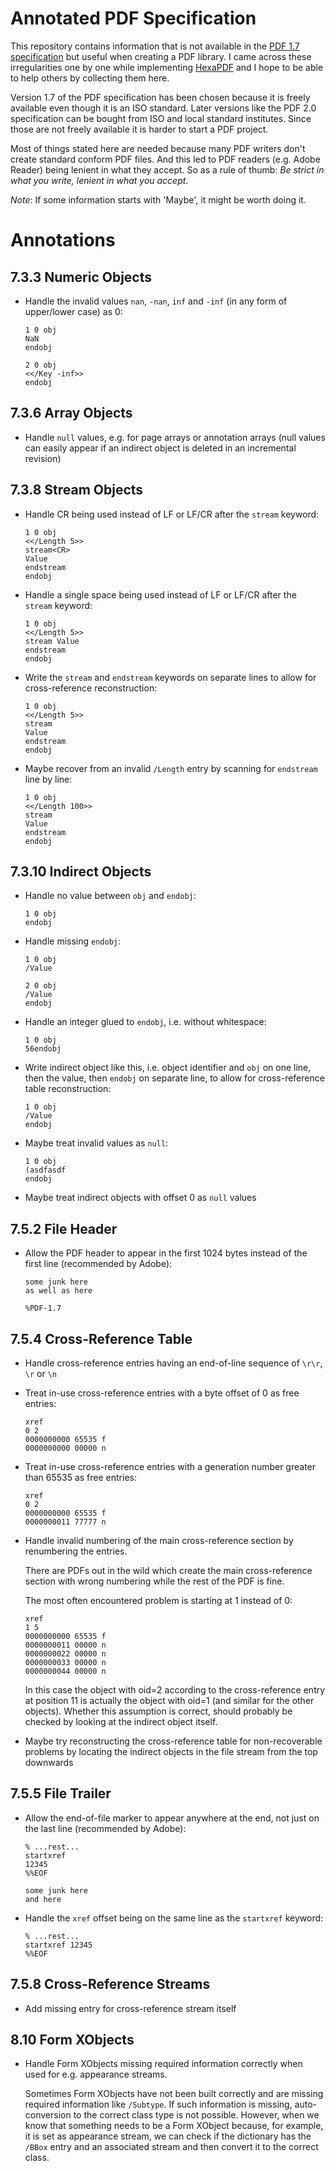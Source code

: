 # Annotated PDF Specification

This repository contains information that is not available in the [PDF 1.7 specification][spec] but useful when creating a PDF library. I came across these irregularities one by one while implementing [HexaPDF][hp] and I hope to be able to help others by collecting them here.

Version 1.7 of the PDF specification has been chosen because it is freely available even though it is an ISO standard. Later versions like the PDF 2.0 specification can be bought from ISO and local standard institutes. Since those are not freely available it is harder to start a PDF project.

Most of things stated here are needed because many PDF writers don't create standard conform PDF files. And this led to PDF readers (e.g. Adobe Reader) being lenient in what they accept. So as a rule of thumb: *Be strict in what you write, lenient in what you accept*.

*Note*: If some information starts with 'Maybe', it might be worth doing it.


[spec]: http://wwwimages.adobe.com/content/dam/Adobe/en/devnet/pdf/pdfs/PDF32000_2008.pdf
[hp]: https://hexapdf.gettalong.org


# Annotations

## 7.3.3 Numeric Objects

* Handle the invalid values `nan`, `-nan`, `inf` and `-inf` (in any form of upper/lower case) as 0:

  ~~~
  1 0 obj
  NaN
  endobj

  2 0 obj
  <</Key -inf>>
  endobj
  ~~~


## 7.3.6 Array Objects

* Handle `null` values, e.g. for page arrays or annotation arrays (null values can easily appear if an indirect object is deleted in an incremental revision)


## 7.3.8 Stream Objects

* Handle CR being used instead of LF or LF/CR after the `stream` keyword:

  ~~~
  1 0 obj
  <</Length 5>>
  stream<CR>
  Value
  endstream
  endobj
  ~~~

* Handle a single space being used instead of LF or LF/CR after the `stream` keyword:

  ~~~
  1 0 obj
  <</Length 5>>
  stream Value
  endstream
  endobj
  ~~~

* Write the `stream` and `endstream` keywords on separate lines to allow for cross-reference reconstruction:

  ~~~
  1 0 obj
  <</Length 5>>
  stream
  Value
  endstream
  endobj
  ~~~

* Maybe recover from an invalid `/Length` entry by scanning for `endstream` line by line:

  ~~~
  1 0 obj
  <</Length 100>>
  stream
  Value
  endstream
  endobj
  ~~~


## 7.3.10 Indirect Objects

* Handle no value between `obj` and `endobj`:

  ~~~
  1 0 obj
  endobj
  ~~~

* Handle missing `endobj`:

  ~~~
  1 0 obj
  /Value

  2 0 obj
  /Value
  endobj
  ~~~

* Handle an integer glued to `endobj`, i.e. without whitespace:

  ~~~
  1 0 obj
  56endobj
  ~~~

* Write indirect object like this, i.e. object identifier and `obj` on one line, then the value, then `endobj` on separate line, to allow for cross-reference table reconstruction:

  ~~~
  1 0 obj
  /Value
  endobj
  ~~~

* Maybe treat invalid values as `null`:

  ~~~
  1 0 obj
  (asdfasdf
  endobj
  ~~~

* Maybe treat indirect objects with offset 0 as `null` values


## 7.5.2 File Header

* Allow the PDF header to appear in the first 1024 bytes instead of the first line (recommended by Adobe):

  ~~~
  some junk here
  as well as here

  %PDF-1.7
  ~~~


## 7.5.4 Cross-Reference Table

* Handle cross-reference entries having an end-of-line sequence of `\r\r`, `\r` or `\n`

* Treat in-use cross-reference entries with a byte offset of 0 as free entries:

  ~~~
  xref
  0 2
  0000000000 65535 f 
  0000000000 00000 n 
  ~~~

* Treat in-use cross-reference entries with a generation number greater than 65535 as free entries:

  ~~~
  xref
  0 2
  0000000000 65535 f 
  0000000011 77777 n 
  ~~~

* Handle invalid numbering of the main cross-reference section by renumbering the entries.

  There are PDFs out in the wild which create the main cross-reference section with wrong numbering while the rest of the PDF is fine.

  The most often encountered problem is starting at 1 instead of 0:

  ~~~
  xref
  1 5
  0000000000 65535 f 
  0000000011 00000 n 
  0000000022 00000 n 
  0000000033 00000 n 
  0000000044 00000 n 
  ~~~

  In this case the object with oid=2 according to the cross-reference entry at position 11 is actually the object with oid=1 (and similar for the other objects). Whether this assumption is correct, should probably be checked by looking at the indirect object itself.

* Maybe try reconstructing the cross-reference table for non-recoverable problems by locating the indirect objects in the file stream from the top downwards


## 7.5.5 File Trailer

* Allow the end-of-file marker to appear anywhere at the end, not just on the last line (recommended by Adobe):

  ~~~
  % ...rest...
  startxref
  12345
  %%EOF

  some junk here
  and here
  ~~~

* Handle the `xref` offset being on the same line as the `startxref` keyword:

  ~~~
  % ...rest...
  startxref 12345
  %%EOF
  ~~~


## 7.5.8 Cross-Reference Streams

* Add missing entry for cross-reference stream itself


## 8.10 Form XObjects

* Handle Form XObjects missing required information correctly when used for e.g. appearance streams.

  Sometimes Form XObjects have not been built correctly and are missing required information like `/Subtype`. If such information is missing, auto-conversion to the correct class type is not possible. However, when we know that something needs to be a Form XObject because, for example, it is set as appearance stream, we can check if the dictionary has the `/BBox` entry and an associated stream and then convert it to the correct class.
